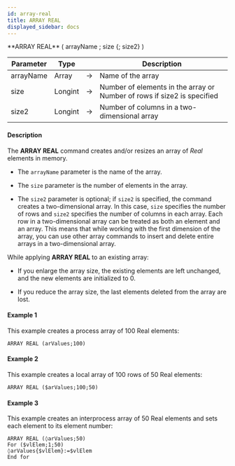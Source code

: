 ```yaml
---
id: array-real
title: ARRAY REAL
displayed_sidebar: docs
---
```



<!-- REF #_command_.ARRAY REAL.Syntax-->**ARRAY REAL** ( arrayName ; size {; size2} )<!-- END REF-->


<!-- REF #_command_.ARRAY REAL.Params -->
|Parameter|Type||Description|
|---------|--- |:---:|------|
|arrayName|Array|->|Name of the array|
|size|Longint|->|Number of elements in the array or Number of rows if size2 is specified|
|size2|Longint|->|Number of columns in a two-dimensional array|
<!-- END REF -->


#### Description


The **ARRAY REAL** command creates and/or resizes an array of *Real* elements in memory. 

* The `arrayName` parameter is the name of the array.

* The `size` parameter is the number of elements in the array.

* The `size2` parameter is optional; if `size2` is specified, the command creates a two-dimensional array. In this case, `size` specifies the number of rows and `size2` specifies the number of columns in each array. Each row in a two-dimensional array can be treated as both an element and an array. This means that while working with the first dimension of the array, you can use other array commands to insert and delete entire arrays in a two-dimensional array.

While applying **ARRAY REAL** to an existing array: 

* If you enlarge the array size, the existing elements are left unchanged, and the new elements are initialized to 0.

* If you reduce the array size, the last elements deleted from the array are lost.


#### Example 1


 This example creates a process array of 100 Real elements:
```4d
ARRAY REAL (arValues;100)
```



#### Example 2


 This example creates a local array of 100 rows of 50 Real elements:
```4d
ARRAY REAL ($arValues;100;50)
```



#### Example 3


 This example creates an interprocess array of 50 Real elements and sets each element to its element number:
```4d
ARRAY REAL (◊arValues;50)
For ($vlElem;1;50)
◊arValues{$vlElem}:=$vlElem
End for
```



